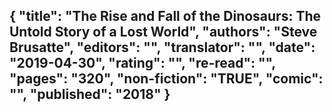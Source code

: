 {
 "title": "The Rise and Fall of the Dinosaurs: The Untold Story of a Lost World",
 "authors": "Steve Brusatte",
 "editors": "",
 "translator": "",
 "date": "2019-04-30",
 "rating": "",
 "re-read": "",
 "pages": "320",
 "non-fiction": "TRUE",
 "comic": "",
 "published": "2018"
}
---

